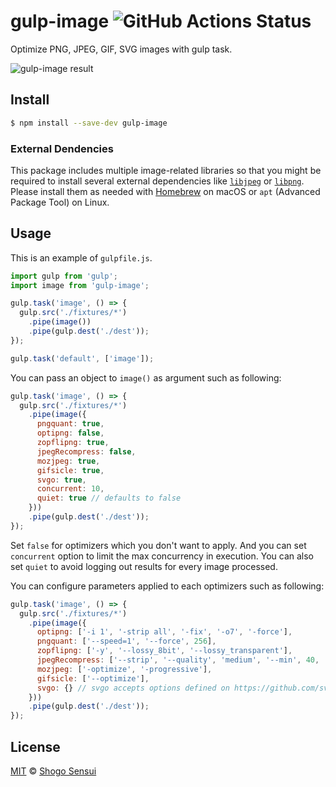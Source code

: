 # gulp-image ![GitHub Actions Status](https://github.com/1000ch/gulp-image/workflows/test/badge.svg?branch=main)

Optimize PNG, JPEG, GIF, SVG images with gulp task.

![gulp-image result](https://raw.github.com/1000ch/gulp-image/master/screenshot/terminal.png)

## Install

```bash
$ npm install --save-dev gulp-image
```

### External Dendencies

This package includes multiple image-related libraries so that you might be required to install several external dependencies like [`libjpeg`](http://libjpeg.sourceforge.net/) or [`libpng`](http://www.libpng.org/pub/png/libpng.html). Please install them as needed with [Homebrew](https://brew.sh/) on macOS or `apt` (Advanced Package Tool) on Linux.

## Usage

This is an example of `gulpfile.js`.

```javascript
import gulp from 'gulp';
import image from 'gulp-image';

gulp.task('image', () => {
  gulp.src('./fixtures/*')
    .pipe(image())
    .pipe(gulp.dest('./dest'));
});

gulp.task('default', ['image']);
```

You can pass an object to `image()` as argument such as following:

```javascript
gulp.task('image', () => {
  gulp.src('./fixtures/*')
    .pipe(image({
      pngquant: true,
      optipng: false,
      zopflipng: true,
      jpegRecompress: false,
      mozjpeg: true,
      gifsicle: true,
      svgo: true,
      concurrent: 10,
      quiet: true // defaults to false
    }))
    .pipe(gulp.dest('./dest'));
});
```

Set `false` for optimizers which you don't want to apply. And you can set `concurrent` option to limit the max concurrency in execution.  You can also set `quiet` to avoid logging out results for every image processed.

You can configure parameters applied to each optimizers such as following:

```javascript
gulp.task('image', () => {
  gulp.src('./fixtures/*')
    .pipe(image({
      optipng: ['-i 1', '-strip all', '-fix', '-o7', '-force'],
      pngquant: ['--speed=1', '--force', 256],
      zopflipng: ['-y', '--lossy_8bit', '--lossy_transparent'],
      jpegRecompress: ['--strip', '--quality', 'medium', '--min', 40, '--max', 80],
      mozjpeg: ['-optimize', '-progressive'],
      gifsicle: ['--optimize'],
      svgo: {} // svgo accepts options defined on https://github.com/svg/svgo#configuration
    }))
    .pipe(gulp.dest('./dest'));
});
```

## License

[MIT](https://1000ch.mit-license.org) © [Shogo Sensui](https://github.com/1000ch)

